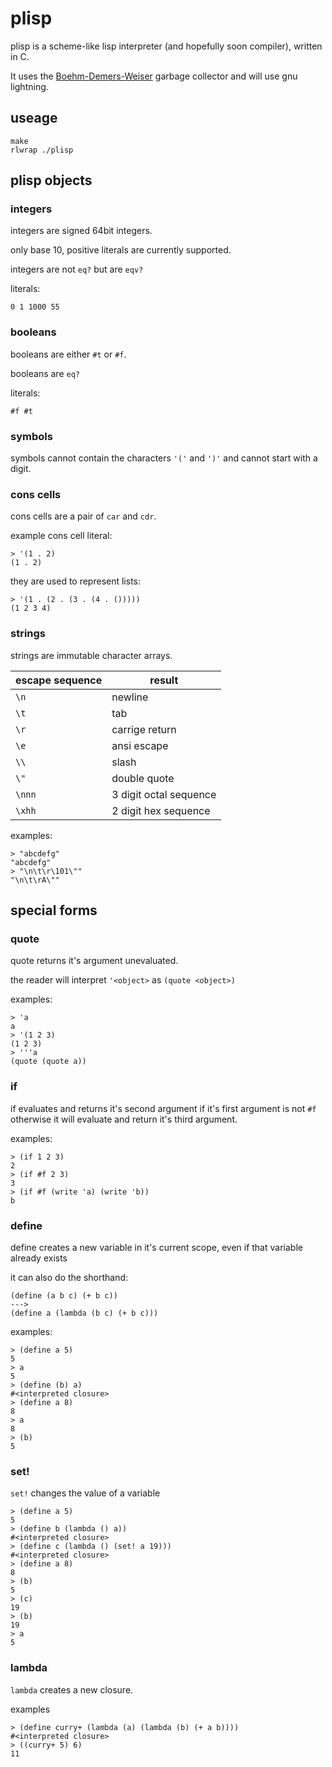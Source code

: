 # plisp

plisp is a scheme-like lisp interpreter (and hopefully soon compiler), written in C.

It uses the [Boehm-Demers-Weiser](https://www.hboehm.info/gc/) garbage
collector and will use gnu lightning.

## useage

```
make
rlwrap ./plisp
```

## plisp objects

### integers

integers are signed 64bit integers.

only base 10, positive literals are currently supported.

integers are not `eq?` but are `eqv?`

literals:

```
0 1 1000 55
```

### booleans

booleans are either `#t` or `#f`.

booleans are `eq?`

literals:

```
#f #t
```

### symbols

symbols cannot contain the characters `'('` and `')'` and cannot start with a digit.

### cons cells

cons cells are a pair of `car` and `cdr`.

example cons cell literal:

```
> '(1 . 2)
(1 . 2)
```

they are used to represent lists:

```
> '(1 . (2 . (3 . (4 . ()))))
(1 2 3 4)
```

### strings

strings are immutable character arrays.

| escape sequence | result |
|-----|-----|
| `\n` | newline |
| `\t` | tab |
| `\r` | carrige return |
| `\e` | ansi escape |
| `\\` | slash |
| `\"` | double quote |
| `\nnn` | 3 digit octal sequence |
| `\xhh` | 2 digit hex sequence |

examples:

```
> "abcdefg"
"abcdefg"
> "\n\t\r\101\""
"\n\t\rA\""
```

## special forms

### quote

quote returns it's argument unevaluated.

the reader will interpret `'<object>` as `(quote <object>)`

examples:

```
> 'a
a
> '(1 2 3)
(1 2 3)
> '''a
(quote (quote a))
```

### if

if evaluates and returns it's second argument if it's first argument is not
`#f` otherwise it will evaluate and return it's third argument.

examples:

```
> (if 1 2 3)
2
> (if #f 2 3)
3
> (if #f (write 'a) (write 'b))
b
```

### define

define creates a new variable in it's current scope, even if that variable already exists

it can also do the shorthand:

```
(define (a b c) (+ b c))
--->
(define a (lambda (b c) (+ b c)))
```

examples:

```
> (define a 5)
5
> a
5
> (define (b) a)
#<interpreted closure>
> (define a 8)
8
> a
8
> (b)
5
```

### set!

`set!` changes the value of a variable

```
> (define a 5)
5
> (define b (lambda () a))
#<interpreted closure>
> (define c (lambda () (set! a 19)))
#<interpreted closure>
> (define a 8)
8
> (b)
5
> (c)
19
> (b)
19
> a
5
```

### lambda

`lambda` creates a new closure.

examples

```
> (define curry+ (lambda (a) (lambda (b) (+ a b))))
#<interpreted closure>
> ((curry+ 5) 6)
11
```
